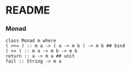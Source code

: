 # README

### Monad

```
class Monad m where
( >>= ) :: m a -> ( a -> m b ) -> m b ## bind
( >> ) :: m a -> m b -> m b
return :: a -> m a ## unit
fail :: String -> m a
```
